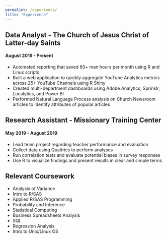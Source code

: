```yaml
---
permalink: /experience/
title: "Experience"
---
```


## Data Analyst - The Church of Jesus Christ of Latter-day Saints
#### August 2019 - Present

- Automated reporting that saved 60+ man hours per month using R and Linux scripts
- Built a web application to quickly aggregate YouTube Analytics metrics across 25+ YouTube Channels using R Shiny
- Created multi-department dashboards using Adobe Analytics, Sprinklr, Localytics, and Power BI
- Performed Natural Language Process analysis on Church Newsroom articles to identify attributes of popular articles

## Research Assistant - Missionary Training Center
#### May 2019 - August 2019

-  Lead team project regarding teacher performance and evaluation
-  Collect data using Qualtrics to perform analyses
-  Run correlation tests and evaluate potential biases in survey responses
-  Use R to visualize findings and present results in clear and simple terms

## Relevant Coursework

- Analysis of Variance
- Intro to R/SAS
- Applied R/SAS Programming
- Probability and Inference
- Statistical Computing
- Business Spreadsheets Analysis
- SQL
- Regression Analysis
- Intro to Unix/Linux OS
